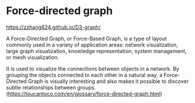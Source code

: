 # Force-directed graph

 https://zzhang624.github.io/D3-graph/

A Force-Directed Graph, or Force-Based Graph, is a type of layout commonly used in a variety of application areas: network visualization, large graph visualization, knowledge representation, system management, or mesh visualization.

It is used to visualize the connections between objects in a network. By grouping the objects connected to each other in a natural way, a Force-Directed Graph is visually interesting and also makes it possible to discover subtle relationships between groups. (https://toucantoco.com/en/glossary/force-directed-graph.html)
